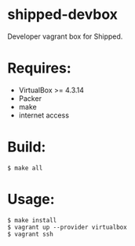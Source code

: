 shipped-devbox
==============

Developer vagrant box for Shipped.

# Requires:
* VirtualBox >= 4.3.14
* Packer
* make
* internet access

# Build:

```
$ make all
```

# Usage:

```
$ make install
$ vagrant up --provider virtualbox
$ vagrant ssh
```
